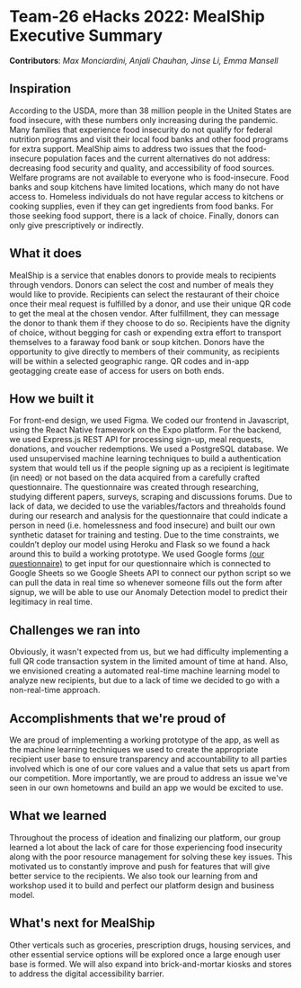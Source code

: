 # Team-26 eHacks 2022: MealShip Executive Summary

**Contributors**: 
*Max Monciardini, Anjali Chauhan, Jinse Li, Emma Mansell*

## Inspiration
According to the USDA, more than 38 million people in the United States are food insecure, with these numbers only increasing during the pandemic. Many families that experience food insecurity do not qualify for federal nutrition programs and visit their local food banks and other food programs for extra support. MealShip aims to address two issues that the food-insecure population faces and the current alternatives do not address: decreasing food security and quality, and accessibility of food sources. Welfare programs are not available to everyone who is food-insecure. Food banks and soup kitchens have limited locations, which many do not have access to. Homeless individuals do not have regular access to kitchens or cooking supplies, even if they can get ingredients from food banks. For those seeking food support, there is a lack of choice. Finally, donors can only give prescriptively or indirectly.

## What it does
MealShip is a service that enables donors to provide meals to recipients through vendors. Donors can select the cost and number of meals they would like to provide. Recipients can select the restaurant of their choice once their meal request is fulfilled by a donor, and use their unique QR code to get the meal at the chosen vendor. After fulfillment, they can message the donor to thank them if they choose to do so. Recipients have the dignity of choice, without begging for cash or expending extra effort to transport themselves to a faraway food bank or soup kitchen. Donors have the opportunity to give directly to members of their community, as recipients will be within a selected geographic range. QR codes and in-app geotagging create ease of access for users on both ends.

## How we built it
For front-end design, we used Figma. We coded our frontend in Javascript, using the React Native framework on the Expo platform. For the backend, we used Express.js REST API for processing sign-up, meal requests, donations, and voucher redemptions. We used a PostgreSQL database. We used unsupervised machine learning techniques to build a authentication system that would tell us if the people signing up as a recipient is legitimate (in need) or not based on the data acquired from a carefully crafted questionnaire. The questionnaire was created through researching, studying different papers, surveys, scraping and discussions forums. Due to lack of data, we decided to use the variables/factors and threaholds found during our research and analysis for the questionnaire that could indicate a person in need (i.e. homelessness and food insecure) and built our own synthetic dataset for training and testing. Due to the time constraints, we couldn’t deploy our model using Heroku and Flask so we found a hack around this to build a working prototype. We used Google forms [(our questionnaire)](https://docs.google.com/forms/d/e/1FAIpQLSdHwUqSJlbQrR68ndqmmmAClYNhVNTSg1sOqMQGaYFajv9PRA/viewform) to get input for our questionnaire which is connected to Google Sheets so we Google Sheets API to connect our python script so we can pull the data in real time so whenever someone fills out the form after signup, we will be able to use our Anomaly Detection model to predict their legitimacy in real time.

## Challenges we ran into
Obviously, it wasn't expected from us, but we had difficulty implementing a full QR code transaction system in the limited amount of time at hand. Also, we envisioned creating a automated real-time machine learning model to analyze new recipients, but due to a lack of time we decided to go with a non-real-time approach.

## Accomplishments that we're proud of
We are proud of implementing a working prototype of the app, as well as the machine learning techniques we used to create the appropriate recipient user base to ensure transparency and accountability to all parties involved which is one of our core values and a value that sets us apart from our competition. More importantly, we are proud to address an issue we've seen in our own hometowns and build an app we would be excited to use.

## What we learned
Throughout the process of ideation and finalizing our platform, our group learned a lot about the lack of care for those experiencing food insecurity along with the poor resource management for solving these key issues. This motivated us to constantly improve and push for features that will give better service to the recipients. We also took our learning from and workshop used it to build and perfect our platform design and business model.

## What's next for MealShip
Other verticals such as groceries, prescription drugs, housing services, and other essential service options will be explored once a large enough user base is formed. We will also expand into brick-and-mortar kiosks and stores to address the digital accessibility barrier.
